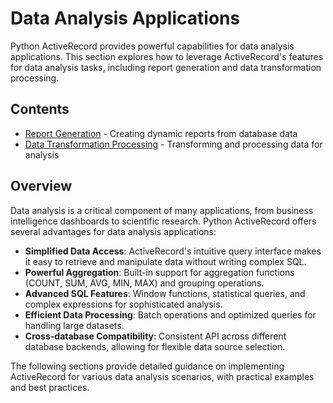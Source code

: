 # Data Analysis Applications

Python ActiveRecord provides powerful capabilities for data analysis applications. This section explores how to leverage ActiveRecord's features for data analysis tasks, including report generation and data transformation processing.

## Contents

- [Report Generation](report_generation.md) - Creating dynamic reports from database data
- [Data Transformation Processing](data_transformation_processing.md) - Transforming and processing data for analysis

## Overview

Data analysis is a critical component of many applications, from business intelligence dashboards to scientific research. Python ActiveRecord offers several advantages for data analysis applications:

- **Simplified Data Access**: ActiveRecord's intuitive query interface makes it easy to retrieve and manipulate data without writing complex SQL.
- **Powerful Aggregation**: Built-in support for aggregation functions (COUNT, SUM, AVG, MIN, MAX) and grouping operations.
- **Advanced SQL Features**: Window functions, statistical queries, and complex expressions for sophisticated analysis.
- **Efficient Data Processing**: Batch operations and optimized queries for handling large datasets.
- **Cross-database Compatibility**: Consistent API across different database backends, allowing for flexible data source selection.

The following sections provide detailed guidance on implementing ActiveRecord for various data analysis scenarios, with practical examples and best practices.